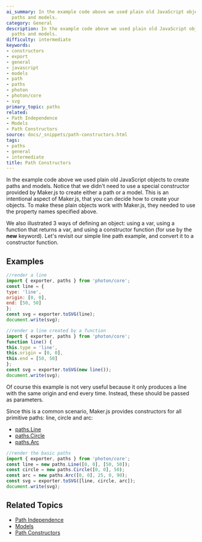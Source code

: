 ```yaml
---
ai_summary: In the example code above we used plain old JavaScript objects to create
  paths and models.
category: General
description: In the example code above we used plain old JavaScript objects to create
  paths and models.
difficulty: intermediate
keywords:
- constructors
- export
- general
- javascript
- models
- path
- paths
- photon
- photon/core
- svg
primary_topic: paths
related:
- Path Independence
- Models
- Path Constructors
source: docs/_snippets/path-constructors.html
tags:
- paths
- general
- intermediate
title: Path Constructors
---
```

In the example code above we used plain old JavaScript objects to create paths and models.
Notice that we didn't need to use a special constructor provided by Maker.js to create either a path or a model.
This is an intentional aspect of Maker.js, that you can decide how to create your objects.
To make these plain objects work with Maker.js, they needed to use the property names specified above.

We also illustrated 3 ways of defining an object: using a var, using a function that returns a var,
and using a constructor function (for use by the **new** keyword). Let's revisit our simple line path example,
and convert it to a constructor function.


## Examples

```javascript
//render a line
import { exporter, paths } from 'photon/core';
const line = {
type: 'line',
origin: [0, 0],
end: [50, 50]
};
const svg = exporter.toSVG(line);
document.write(svg);
```
```javascript
//render a line created by a function
import { exporter, paths } from 'photon/core';
function line() {
this.type = 'line',
this.origin = [0, 0],
this.end = [50, 50]
};
const svg = exporter.toSVG(new line());
document.write(svg);
```

Of course this example is not very useful because it only produces a line with the same origin and end every time.
Instead, these should be passed as parameters.

Since this is a common scenario, Maker.js provides constructors for all primitive paths: line, circle and arc:

* [paths.Line](/docs/api/classes/paths.line.md#constructor)
* [paths.Circle](/docs/api/classes/paths.circle.md#constructor)
* [paths.Arc](/docs/api/classes/paths.arc.md#constructor)

```javascript
//render the basic paths
import { exporter, paths } from 'photon/core';
const line = new paths.Line([0, 0], [50, 50]);
const circle = new paths.Circle([0, 0], 50);
const arc = new paths.Arc([0, 0], 25, 0, 90);
const svg = exporter.toSVG([line, circle, arc]);
document.write(svg);
```

## Related Topics

- [Path Independence](../index.md)
- [Models](../index.md)
- [Path Constructors](../index.md)
